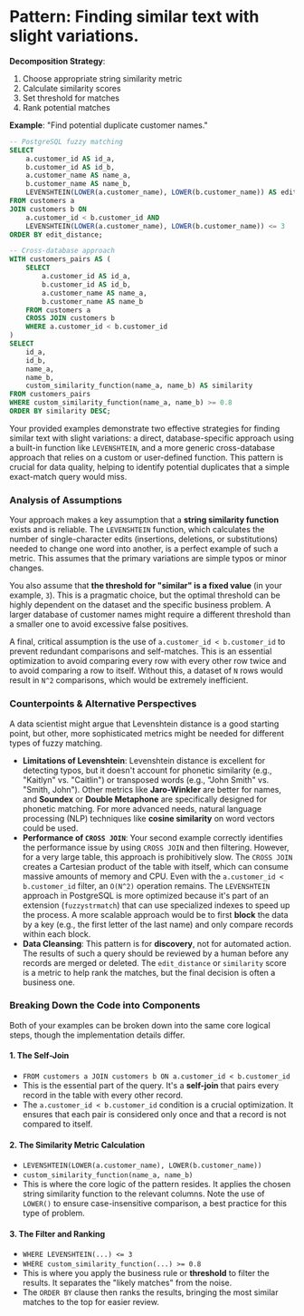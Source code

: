# **Pattern**: Finding similar text with slight variations.

**Decomposition Strategy**:

1. Choose appropriate string similarity metric
2. Calculate similarity scores
3. Set threshold for matches
4. Rank potential matches

**Example**: "Find potential duplicate customer names."

```SQL
-- PostgreSQL fuzzy matching
SELECT
    a.customer_id AS id_a,
    b.customer_id AS id_b,
    a.customer_name AS name_a,
    b.customer_name AS name_b,
    LEVENSHTEIN(LOWER(a.customer_name), LOWER(b.customer_name)) AS edit_distance
FROM customers a
JOIN customers b ON
    a.customer_id < b.customer_id AND
    LEVENSHTEIN(LOWER(a.customer_name), LOWER(b.customer_name)) <= 3
ORDER BY edit_distance;

-- Cross-database approach
WITH customers_pairs AS (
    SELECT
        a.customer_id AS id_a,
        b.customer_id AS id_b,
        a.customer_name AS name_a,
        b.customer_name AS name_b
    FROM customers a
    CROSS JOIN customers b
    WHERE a.customer_id < b.customer_id
)
SELECT
    id_a,
    id_b,
    name_a,
    name_b,
    custom_similarity_function(name_a, name_b) AS similarity
FROM customers_pairs
WHERE custom_similarity_function(name_a, name_b) >= 0.8
ORDER BY similarity DESC;
```

Your provided examples demonstrate two effective strategies for finding similar text with slight variations: a direct, database-specific approach using a built-in function like `LEVENSHTEIN`, and a more generic cross-database approach that relies on a custom or user-defined function. This pattern is crucial for data quality, helping to identify potential duplicates that a simple exact-match query would miss.

### Analysis of Assumptions

Your approach makes a key assumption that a **string similarity function** exists and is reliable. The `LEVENSHTEIN` function, which calculates the number of single-character edits (insertions, deletions, or substitutions) needed to change one word into another, is a perfect example of such a metric. This assumes that the primary variations are simple typos or minor changes.

You also assume that **the threshold for "similar" is a fixed value** (in your example, `3`). This is a pragmatic choice, but the optimal threshold can be highly dependent on the dataset and the specific business problem. A larger database of customer names might require a different threshold than a smaller one to avoid excessive false positives.

A final, critical assumption is the use of `a.customer_id < b.customer_id` to prevent redundant comparisons and self-matches. This is an essential optimization to avoid comparing every row with every other row twice and to avoid comparing a row to itself. Without this, a dataset of `N` rows would result in `N^2` comparisons, which would be extremely inefficient.

### Counterpoints & Alternative Perspectives

A data scientist might argue that Levenshtein distance is a good starting point, but other, more sophisticated metrics might be needed for different types of fuzzy matching.

* **Limitations of Levenshtein**: Levenshtein distance is excellent for detecting typos, but it doesn't account for phonetic similarity (e.g., "Kaitlyn" vs. "Caitlin") or transposed words (e.g., "John Smith" vs. "Smith, John"). Other metrics like **Jaro-Winkler** are better for names, and **Soundex** or **Double Metaphone** are specifically designed for phonetic matching. For more advanced needs, natural language processing (NLP) techniques like **cosine similarity** on word vectors could be used.
* **Performance of `CROSS JOIN`**: Your second example correctly identifies the performance issue by using `CROSS JOIN` and then filtering. However, for a very large table, this approach is prohibitively slow. The `CROSS JOIN` creates a Cartesian product of the table with itself, which can consume massive amounts of memory and CPU. Even with the `a.customer_id < b.customer_id` filter, an `O(N^2)` operation remains. The `LEVENSHTEIN` approach in PostgreSQL is more optimized because it's part of an extension (`fuzzystrmatch`) that can use specialized indexes to speed up the process. A more scalable approach would be to first **block** the data by a key (e.g., the first letter of the last name) and only compare records within each block.
* **Data Cleansing**: This pattern is for **discovery**, not for automated action. The results of such a query should be reviewed by a human before any records are merged or deleted. The `edit_distance` or `similarity` score is a metric to help rank the matches, but the final decision is often a business one.

### Breaking Down the Code into Components

Both of your examples can be broken down into the same core logical steps, though the implementation details differ.

#### **1. The Self-Join**

* `FROM customers a JOIN customers b ON a.customer_id < b.customer_id`
* This is the essential part of the query. It's a **self-join** that pairs every record in the table with every other record.
* The `a.customer_id < b.customer_id` condition is a crucial optimization. It ensures that each pair is considered only once and that a record is not compared to itself.

#### **2. The Similarity Metric Calculation**

* `LEVENSHTEIN(LOWER(a.customer_name), LOWER(b.customer_name))`
* `custom_similarity_function(name_a, name_b)`
* This is where the core logic of the pattern resides. It applies the chosen string similarity function to the relevant columns. Note the use of `LOWER()` to ensure case-insensitive comparison, a best practice for this type of problem.

#### **3. The Filter and Ranking**

* `WHERE LEVENSHTEIN(...) <= 3`
* `WHERE custom_similarity_function(...) >= 0.8`
* This is where you apply the business rule or **threshold** to filter the results. It separates the "likely matches" from the noise.
* The `ORDER BY` clause then ranks the results, bringing the most similar matches to the top for easier review. 
